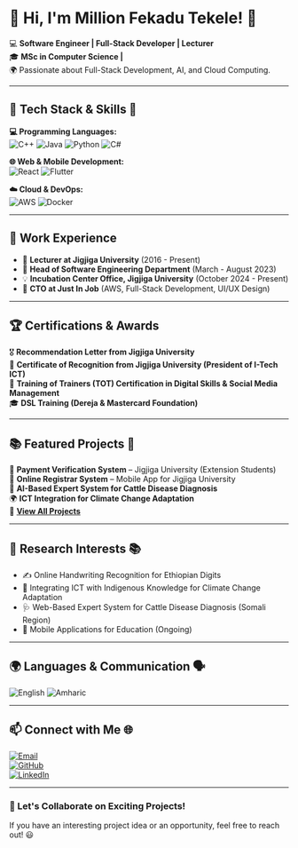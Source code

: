 # 👋 Hi, I'm Million Fekadu Tekele! 🚀



💻 **Software Engineer | Full-Stack Developer | Lecturer**  
🎓 **MSc in Computer Science |**  
🌍 Passionate about Full-Stack Development, AI, and Cloud Computing.

---

## 🔧 Tech Stack & Skills 🚀

**💻 Programming Languages:**  
![C++](https://img.shields.io/badge/C%2B%2B-00599C?style=for-the-badge&logo=c%2B%2B&logoColor=white) ![Java](https://img.shields.io/badge/Java-007396?style=for-the-badge&logo=java&logoColor=white) ![Python](https://img.shields.io/badge/Python-3776AB?style=for-the-badge&logo=python&logoColor=white) ![C#](https://img.shields.io/badge/C%23-239120?style=for-the-badge&logo=c-sharp&logoColor=white)  

**🌐 Web & Mobile Development:**  
![React](https://img.shields.io/badge/React-20232A?style=for-the-badge&logo=react&logoColor=61DAFB) ![Flutter](https://img.shields.io/badge/Flutter-02569B?style=for-the-badge&logo=flutter&logoColor=white)  

**☁️ Cloud & DevOps:**  
![AWS](https://img.shields.io/badge/AWS-232F3E?style=for-the-badge&logo=amazon-aws&logoColor=white) ![Docker](https://img.shields.io/badge/Docker-2496ED?style=for-the-badge&logo=docker&logoColor=white)

---

## 🎯 Work Experience
- 🏫 **Lecturer at Jigjiga University** (2016 - Present)
- 📌 **Head of Software Engineering Department** (March - August 2023)
- 💡 **Incubation Center Office, Jigjiga University** (October 2024 - Present)
- 🏢 **CTO at Just In Job** (AWS, Full-Stack Development, UI/UX Design)

---

## 🏆 Certifications & Awards
🎖️ **Recommendation Letter from Jigjiga University**  
🏅 **Certificate of Recognition from Jigjiga University (President of I-Tech ICT)**  
📜 **Training of Trainers (TOT) Certification in Digital Skills & Social Media Management**  
🎓 **DSL Training (Dereja & Mastercard Foundation)**  

---

## 📚 Featured Projects 🌟
🚀 **Payment Verification System** – Jigjiga University (Extension Students)  
📱 **Online Registrar System** – Mobile App for Jigjiga University  
🧠 **AI-Based Expert System for Cattle Disease Diagnosis**  
🌍 **ICT Integration for Climate Change Adaptation**  
🔗 **[View All Projects](#)**  

---

## 📖 Research Interests 📚
- ✍️ Online Handwriting Recognition for Ethiopian Digits  
- 🌱 Integrating ICT with Indigenous Knowledge for Climate Change Adaptation  
- 🩺 Web-Based Expert System for Cattle Disease Diagnosis (Somali Region)  
- 📘 Mobile Applications for Education (Ongoing)  

---

## 🌍 Languages & Communication 🗣️
![English](https://img.shields.io/badge/English-Excellent-blue) ![Amharic](https://img.shields.io/badge/Amharic-Excellent-green)

---

## 📫 Connect with Me 🌐
[![Email](https://img.shields.io/badge/Email-D14836?style=for-the-badge&logo=gmail&logoColor=white)](mailto:millifekadu10@gmail.com)  
[![GitHub](https://img.shields.io/badge/GitHub-100000?style=for-the-badge&logo=github&logoColor=white)](https://github.com/million10)  
[![LinkedIn](https://img.shields.io/badge/LinkedIn-0A66C2?style=for-the-badge&logo=linkedin&logoColor=white)](https://www.linkedin.com/in/million-fekadu-948352177)


---

### 🚀 Let's Collaborate on Exciting Projects!
If you have an interesting project idea or an opportunity, feel free to reach out! 😃
